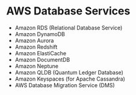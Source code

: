 # AWS Database Services

- Amazon RDS (Relational Database Service)
- Amazon DynamoDB
- Amazon Aurora
- Amazon Redshift
- Amazon ElastiCache
- Amazon DocumentDB
- Amazon Neptune
- Amazon QLDB (Quantum Ledger Database)
- Amazon Keyspaces (for Apache Cassandra)
- AWS Database Migration Service (DMS)
